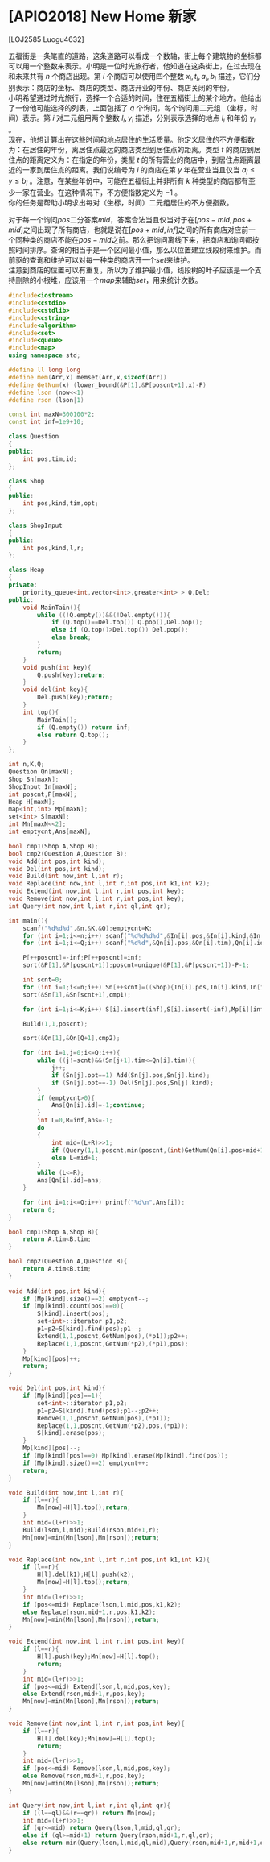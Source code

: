 # [APIO2018] New Home 新家
[LOJ2585 Luogu4632]

五福街是一条笔直的道路，这条道路可以看成一个数轴，街上每个建筑物的坐标都可以用一个整数来表示。小明是一位时光旅行者，他知道在这条街上，在过去现在和未来共有 $n$ 个商店出现。第 $i$ 个商店可以使用四个整数 $x_i, t_i, a_i, b_i$ 描述，它们分别表示：商店的坐标、商店的类型、商店开业的年份、商店关闭的年份。  
小明希望通过时光旅行，选择一个合适的时间，住在五福街上的某个地方。他给出了一份他可能选择的列表，上面包括了 $q$ 个询问，每个询问用二元组 （坐标，时间）表示。第 $i$ 对二元组用两个整数 $l_i, y_i$ 描述，分别表示选择的地点 $l_i$ 和年份 $y_i$ 。  
现在，他想计算出在这些时间和地点居住的生活质量。他定义居住的不方便指数为：在居住的年份，离居住点最远的商店类型到居住点的距离。类型 $t$ 的商店到居住点的距离定义为：在指定的年份，类型 $t$ 的所有营业的商店中，到居住点距离最近的一家到居住点的距离。我们说编号为 $i$ 的商店在第 $y$ 年在营业当且仅当 $a_i ≤ y ≤ b_i$ 。注意，在某些年份中，可能在五福街上并非所有 $k$ 种类型的商店都有至少一家在营业。在这种情况下，不方便指数定义为 $-1$ 。  
你的任务是帮助小明求出每对（坐标，时间）二元组居住的不方便指数。

对于每一个询问$pos$二分答案$mid$，答案合法当且仅当对于在$[pos-mid,pos+mid]$之间出现了所有商店，也就是说在$[pos+mid,inf]$之间的所有商店对应前一个同种类的商店不能在$pos-mid$之前。那么把询问离线下来，把商店和询问都按照时间排序。查询的相当于是一个区间最小值，那么以位置建立线段树来维护。而前驱的查询和维护可以对每一种类的商店开一个$set$来维护。  
注意到商店的位置可以有重复，所以为了维护最小值，线段树的叶子应该是一个支持删除的小根堆，应该用一个$map$来辅助$set$，用来统计次数。

```cpp
#include<iostream>
#include<cstdio>
#include<cstdlib>
#include<cstring>
#include<algorithm>
#include<set>
#include<queue>
#include<map>
using namespace std;

#define ll long long
#define mem(Arr,x) memset(Arr,x,sizeof(Arr))
#define GetNum(x) (lower_bound(&P[1],&P[poscnt+1],x)-P)
#define lson (now<<1)
#define rson (lson|1)

const int maxN=300100*2;
const int inf=1e9+10;

class Question
{
public:
	int pos,tim,id;
};

class Shop
{
public:
	int pos,kind,tim,opt;
};

class ShopInput
{
public:
	int pos,kind,l,r;
};

class Heap
{
private:
	priority_queue<int,vector<int>,greater<int> > Q,Del;
public:
	void MainTain(){
		while ((!Q.empty())&&(!Del.empty())){
			if (Q.top()==Del.top()) Q.pop(),Del.pop();
			else if (Q.top()>Del.top()) Del.pop();
			else break;
		}
		return;
	}
	void push(int key){
		Q.push(key);return;
	}
	void del(int key){
		Del.push(key);return;
	}
	int top(){
		MainTain();
		if (Q.empty()) return inf;
		else return Q.top();
	}
};

int n,K,Q;
Question Qn[maxN];
Shop Sn[maxN];
ShopInput In[maxN];
int poscnt,P[maxN];
Heap H[maxN];
map<int,int> Mp[maxN];
set<int> S[maxN];
int Mn[maxN<<2];
int emptycnt,Ans[maxN];

bool cmp1(Shop A,Shop B);
bool cmp2(Question A,Question B);
void Add(int pos,int kind);
void Del(int pos,int kind);
void Build(int now,int l,int r);
void Replace(int now,int l,int r,int pos,int k1,int k2);
void Extend(int now,int l,int r,int pos,int key);
void Remove(int now,int l,int r,int pos,int key);
int Query(int now,int l,int r,int ql,int qr);

int main(){
	scanf("%d%d%d",&n,&K,&Q);emptycnt=K;
	for (int i=1;i<=n;i++) scanf("%d%d%d%d",&In[i].pos,&In[i].kind,&In[i].l,&In[i].r),P[++poscnt]=In[i].pos;
	for (int i=1;i<=Q;i++) scanf("%d%d",&Qn[i].pos,&Qn[i].tim),Qn[i].id=i;

	P[++poscnt]=-inf;P[++poscnt]=inf;
	sort(&P[1],&P[poscnt+1]);poscnt=unique(&P[1],&P[poscnt+1])-P-1;

	int scnt=0;
	for (int i=1;i<=n;i++) Sn[++scnt]=((Shop){In[i].pos,In[i].kind,In[i].l,1}),Sn[++scnt]=((Shop){In[i].pos,In[i].kind,In[i].r+1,-1});
	sort(&Sn[1],&Sn[scnt+1],cmp1);

	for (int i=1;i<=K;i++) S[i].insert(inf),S[i].insert(-inf),Mp[i][inf]=1,Mp[i][-inf]=1,H[poscnt].push(-inf);

	Build(1,1,poscnt);

	sort(&Qn[1],&Qn[Q+1],cmp2);

	for (int i=1,j=0;i<=Q;i++){
		while ((j!=scnt)&&(Sn[j+1].tim<=Qn[i].tim)){
			j++;
			if (Sn[j].opt==1) Add(Sn[j].pos,Sn[j].kind);
			if (Sn[j].opt==-1) Del(Sn[j].pos,Sn[j].kind);
		}
		if (emptycnt>0){
			Ans[Qn[i].id]=-1;continue;
		}
		int L=0,R=inf,ans=-1;
		do
		{
			int mid=(L+R)>>1;
			if (Query(1,1,poscnt,min(poscnt,(int)GetNum(Qn[i].pos+mid+1)),poscnt)>=Qn[i].pos-mid) ans=mid,R=mid-1;
			else L=mid+1;
		}
		while (L<=R);
		Ans[Qn[i].id]=ans;
	}

	for (int i=1;i<=Q;i++) printf("%d\n",Ans[i]);
	return 0;
}

bool cmp1(Shop A,Shop B){
	return A.tim<B.tim;
}

bool cmp2(Question A,Question B){
	return A.tim<B.tim;
}
	
void Add(int pos,int kind){
	if (Mp[kind].size()==2) emptycnt--;
	if (Mp[kind].count(pos)==0){
		S[kind].insert(pos);
		set<int>::iterator p1,p2;
		p1=p2=S[kind].find(pos);p1--;
		Extend(1,1,poscnt,GetNum(pos),(*p1));p2++;
		Replace(1,1,poscnt,GetNum(*p2),(*p1),pos);
	}
	Mp[kind][pos]++;
	return;
}

void Del(int pos,int kind){
	if (Mp[kind][pos]==1){
		set<int>::iterator p1,p2;
		p1=p2=S[kind].find(pos);p1--;p2++;
		Remove(1,1,poscnt,GetNum(pos),(*p1));
		Replace(1,1,poscnt,GetNum(*p2),pos,(*p1));
		S[kind].erase(pos);
	}
	Mp[kind][pos]--;
	if (Mp[kind][pos]==0) Mp[kind].erase(Mp[kind].find(pos));
	if (Mp[kind].size()==2) emptycnt++;
	return;
}

void Build(int now,int l,int r){
	if (l==r){
		Mn[now]=H[l].top();return;
	}
	int mid=(l+r)>>1;
	Build(lson,l,mid);Build(rson,mid+1,r);
	Mn[now]=min(Mn[lson],Mn[rson]);return;
}

void Replace(int now,int l,int r,int pos,int k1,int k2){
	if (l==r){
		H[l].del(k1);H[l].push(k2);
		Mn[now]=H[l].top();return;
	}
	int mid=(l+r)>>1;
	if (pos<=mid) Replace(lson,l,mid,pos,k1,k2);
	else Replace(rson,mid+1,r,pos,k1,k2);
	Mn[now]=min(Mn[lson],Mn[rson]);return;
}

void Extend(int now,int l,int r,int pos,int key){
	if (l==r){
		H[l].push(key);Mn[now]=H[l].top();
		return;
	}
	int mid=(l+r)>>1;
	if (pos<=mid) Extend(lson,l,mid,pos,key);
	else Extend(rson,mid+1,r,pos,key);
	Mn[now]=min(Mn[lson],Mn[rson]);return;
}

void Remove(int now,int l,int r,int pos,int key){
	if (l==r){
		H[l].del(key);Mn[now]=H[l].top();
		return;
	}
	int mid=(l+r)>>1;
	if (pos<=mid) Remove(lson,l,mid,pos,key);
	else Remove(rson,mid+1,r,pos,key);
	Mn[now]=min(Mn[lson],Mn[rson]);return;
}

int Query(int now,int l,int r,int ql,int qr){
	if ((l==ql)&&(r==qr)) return Mn[now];
	int mid=(l+r)>>1;
	if (qr<=mid) return Query(lson,l,mid,ql,qr);
	else if (ql>=mid+1) return Query(rson,mid+1,r,ql,qr);
	else return min(Query(lson,l,mid,ql,mid),Query(rson,mid+1,r,mid+1,qr));
}
```